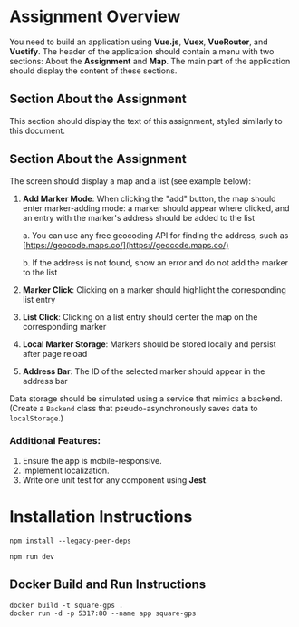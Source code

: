 # Assignment Overview

You need to build an application using **Vue.js**, **Vuex**, **VueRouter**, and **Vuetify**. The header of the application should contain a menu with two sections: About the **Assignment** and **Map**. The main part of the application should display the content of these sections.

## Section About the Assignment

This section should display the text of this assignment, styled similarly to this document.

## Section About the Assignment

The screen should display a map and a list (see example below):

1. **Add Marker Mode**: When clicking the "add" button, the map should enter marker-adding mode: a marker should appear where clicked, and an entry with the marker's address should be added to the list

    a. You can use any free geocoding API for finding the address, such as [https://geocode.maps.co/](https://geocode.maps.co/)

    b. If the address is not found, show an error and do not add the marker to the list

2. **Marker Click**: Clicking on a marker should highlight the corresponding list entry

3. **List Click**: Clicking on a list entry should center the map on the corresponding marker

4. **Local Marker Storage**: Markers should be stored locally and persist after page reload

5. **Address Bar**: The ID of the selected marker should appear in the address bar

Data storage should be simulated using a service that mimics a backend. (Create a `Backend` class that pseudo-asynchronously saves data to `localStorage`.)

### Additional Features:

1. Ensure the app is mobile-responsive.
2. Implement localization.
3. Write one unit test for any component using **Jest**.


# Installation Instructions

```
npm install --legacy-peer-deps
```

```
npm run dev
```

## Docker Build and Run Instructions
```
docker build -t square-gps .
docker run -d -p 5317:80 --name app square-gps
```
